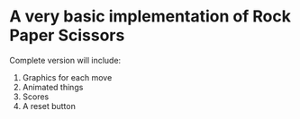 # A very basic implementation of Rock Paper Scissors

Complete version will include:

1. Graphics for each move
2. Animated things
3. Scores
4. A reset button
